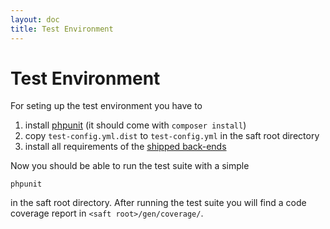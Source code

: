 ```yaml
---
layout: doc
title: Test Environment
---
```


# Test Environment

For seting up the test environment you have to

1. install [phpunit](https://phpunit.de/) (it should come with `composer install`)
2. copy `test-config.yml.dist` to `test-config.yml` in the saft root directory
3. install all requirements of the [shipped back-ends](backends#shipped-back-endss)

Now you should be able to run the test suite with a simple

    phpunit

in the saft root directory.
After running the test suite you will find a code coverage report in `<saft root>/gen/coverage/`.
